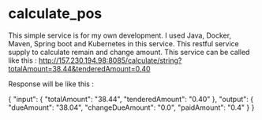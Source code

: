 # calculate_pos
This simple service is for my own development. I used Java, Docker, Maven, Spring boot and Kubernetes in this service.
This restful service supply to calculate remain and change amount.
This service can be called like this : http://157.230.194.98:8085/calculate/string?totalAmount=38.44&tenderedAmount=0.40 

Response will be like this : 

{
    "input": {
        "totalAmount": "38.44",
        "tenderedAmount": "0.40"
    },
    "output": {
        "dueAmount": "38.04",
        "changeDueAmount": "0.0",
        "paidAmount": "0.4"
    }
}
